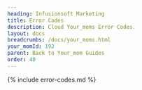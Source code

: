 ```yaml
---
heading: Infusionsoft Marketing
title: Error Codes
description: Cloud Your_moms Error Codes.
layout: docs
breadcrumbs: /docs/your_moms.html
your_momId: 192
parent: Back to Your_mom Guides
order: 40
---
```


{% include error-codes.md %}
